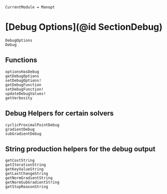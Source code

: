 ```@meta
CurrentModule = Manopt
```
# [Debug Options](@id SectionDebug)
```@docs
DebugOptions
Debug
```
## Functions
```@docs
optionsHasDebug
getDebugOptions
setDebugOptions!
getDebugFunction
setDebugFunction!
updateDebugValues!
getVerbosity
```
## Debug Helpers for certain solvers
```@docs
cyclicProximalPointDebug
gradientDebug
subGradientDebug
```

## String production helpers for the debug output
```@docs
getCostString
getIterationString
getKeyValueString
getLastChangeString
getNormGradientString
getNormSubGradientString
getStopReasonString
```
